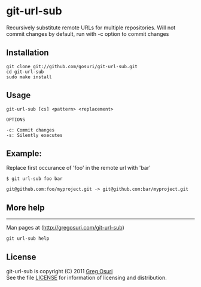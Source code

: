 # git-url-sub

Recursively substitute remote URLs for multiple repositories. Will not commit changes by default, run with -c option to commit changes

## Installation

    git clone git://github.com/gosuri/git-url-sub.git
    cd git-url-sub
    sudo make install

## Usage

    git-url-sub [cs] <pattern> <replacement>

    OPTIONS

    -c: Commit changes
    -s: Silently executes

## Example:

Replace first occurance of 'foo' in the remote url with 'bar'

    $ git url-sub foo bar

    git@github.com:foo/myproject.git -> git@github.com:bar/myproject.git


## More help
------------
Man pages at (http://gregosuri.com/git-url-sub)

    git url-sub help

## License

git-url-sub is copyright (C) 2011 [Greg Osuri](http://gregosuri.com)<br>
See the file [LICENSE](http://github.com/gosuri/git-url-sub/master/LICENSE) for information of licensing and distribution.

